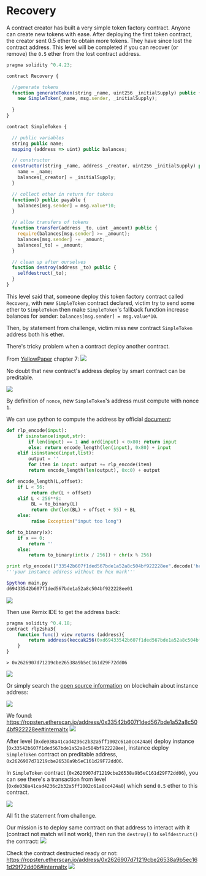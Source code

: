 # Recovery

A contract creator has built a very simple token factory contract. Anyone can create new tokens with ease. After deploying the first token contract, the creator sent 0.5 ether to obtain more tokens. They have since lost the contract address.
This level will be completed if you can recover (or remove) the `0.5` ether from the lost contract address.

```javascript
pragma solidity ^0.4.23;

contract Recovery {

  //generate tokens
  function generateToken(string _name, uint256 _initialSupply) public {
    new SimpleToken(_name, msg.sender, _initialSupply);
  
  }
}

contract SimpleToken {

  // public variables
  string public name;
  mapping (address => uint) public balances;

  // constructor
  constructor(string _name, address _creator, uint256 _initialSupply) public {
    name = _name;
    balances[_creator] = _initialSupply;
  }

  // collect ether in return for tokens
  function() public payable {
    balances[msg.sender] = msg.value*10;
  }

  // allow transfers of tokens
  function transfer(address _to, uint _amount) public { 
    require(balances[msg.sender] >= _amount);
    balances[msg.sender] -= _amount;
    balances[_to] = _amount;
  }

  // clean up after ourselves
  function destroy(address _to) public {
    selfdestruct(_to);
  }
}
```

This level said that, someone deploy this token factory contract called `Recovery`, with new `SimpleToken` contract declared, victim try to send some ether to `SimpleToken` then make `SimpleToken`'s fallback function increase balances for sender: `balances[msg.sender] = msg.value*10`.

Then, by statement from challenge, victim miss new contract `SimpleToken` address both his ether.

There's tricky problem when a contract deploy another contract.

From [YellowPaper](https://ethereum.github.io/yellowpaper/paper.pdf) chapter 7:
![](https://i.imgur.com/GoubqYo.png)

No doubt that new contract's address deploy by smart contract can be preditable.

![](https://i.imgur.com/YDTVMqZ.png)

By definition of `nonce`, new `SimpleToken`'s address must compute with nonce `1`.

We can use python to compute the address by official [document](https://github.com/ethereum/wiki/wiki/RLP):
```python
def rlp_encode(input):
    if isinstance(input,str):
        if len(input) == 1 and ord(input) < 0x80: return input
        else: return encode_length(len(input), 0x80) + input
    elif isinstance(input,list):
        output = ''
        for item in input: output += rlp_encode(item)
        return encode_length(len(output), 0xc0) + output

def encode_length(L,offset):
    if L < 56:
         return chr(L + offset)
    elif L < 256**8:
         BL = to_binary(L)
         return chr(len(BL) + offset + 55) + BL
    else:
         raise Exception("input too long")

def to_binary(x):
    if x == 0:
        return ''
    else: 
        return to_binary(int(x / 256)) + chr(x % 256)

print rlp_encode(["33542b607f1ded567bde1a52a8c504bf922228ee".decode('hex'),"01".decode('hex')]).encode('hex')  
'''your instance address without 0x hex mark'''
```

```bash
$python main.py
d69433542b607f1ded567bde1a52a8c504bf922228ee01
```

![](https://i.imgur.com/emkwkJg.png)

Then use Remix IDE to get the address back:
```javascript
pragma solidity ^0.4.18;
contract rlp2sha3{
    function func() view returns (address){
        return address(keccak256(0xd69433542b607f1ded567bde1a52a8c504bf922228ee01));
    }
}
```

```
> 0x2626907d71219cbe26538a9b5eC161d29F72dd06
```

![](https://i.imgur.com/b6YuZYX.png)

Or simply search the [open source information](https://ropsten.etherscan.io/) on blockchain about instance address:

![](https://i.imgur.com/tWJIIVx.png)

We found: https://ropsten.etherscan.io/address/0x33542b607f1ded567bde1a52a8c504bf922228ee#internaltx
![](https://i.imgur.com/pv3Mb3E.png)

After level (`0xde038a41cad4236c2b32a5ff1002c61a0cc424a0`) deploy instance (`0x33542b607f1ded567bde1a52a8c504bf922228ee`), instance deploy `SimpleToken` contract on preditable address, `0x2626907d71219cbe26538a9b5eC161d29F72dd06`.

In `SimpleToken` contract (`0x2626907d71219cbe26538a9b5eC161d29F72dd06`), you can see there's a transaction from level (`0xde038a41cad4236c2b32a5ff1002c61a0cc424a0`) which send `0.5` ether to this contract.

![](https://i.imgur.com/T9cMBXU.png)

All fit the statement from challenge.

Our mission is to deploy same contract on that address to interact with it (contract not match will not work), then run the `destroy()` to `selfdestruct()` the contract:
![](https://i.imgur.com/4d6KU2q.png)

Check the contract destructed ready or not:
https://ropsten.etherscan.io/address/0x2626907d71219cbe26538a9b5ec161d29f72dd06#internaltx
![](https://i.imgur.com/i9aaFZS.png)
